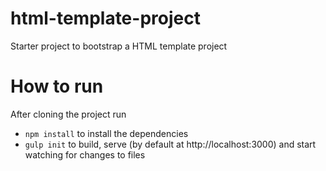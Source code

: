 # html-template-project
Starter project to bootstrap a HTML template project

# How to run
After cloning the project run 

 - `npm install` to install the dependencies  
 - `gulp init` to build, serve (by default at http://localhost:3000) and start watching for changes to files
